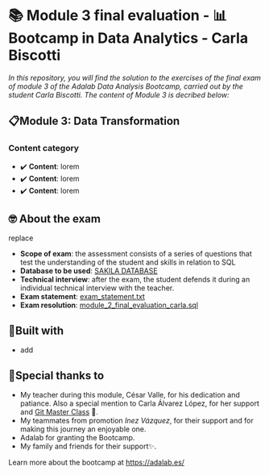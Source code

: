 # 📚 Module 3 final evaluation - 📊 Bootcamp in Data Analytics  - Carla Biscotti

*In this repository, you will find the solution to the exercises of the final exam of module 3 of the Adalab Data Analysis Bootcamp, carried out by the student Carla Biscotti.
The content of Module 3 is decribed below:*

## 📋Module 3: Data Transformation

### Content category
- ✔️ **Content**: lorem
- ✔️ **Content**: lorem
- ✔️ **Content**: lorem


## 🤓 About the exam
replace

- **Scope of exam**: the assessment consists of a series of questions that test the understanding of the student and skills in relation to SQL
- **Database to be used**: [SAKILA DATABASE](https://dev.mysql.com/doc/sakila/en/) 
- **Technical interview**: after the exam, the student defends it during an individual technical interview with the teacher.
- **Exam statement**: [exam_statement.txt](exam_statement.txt)
- **Exam resolution**: [module_2_final_evaluation_carla.sql](module_2_final_evaluation_carla.sql)


## 🧱Built with

- add


## 🙏Special thanks to

- My teacher during this module, César Valle, for his dedication and patiance. Also a special mention to Carla Álvarez López, for her support and [Git Master Class](https://github.com/Data4Blondies/clase_git2) 🌱.
- My teammates from promotion *Inez Vázquez*, for their support and for making this journey an enjoyable one.
- Adalab for granting the Bootcamp.
- My family and friends for their support✨.



Learn more about the bootcamp at https://adalab.es/
